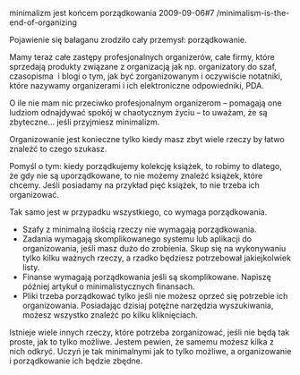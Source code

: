 minimalizm jest końcem porządkowania
2009-09-06#7
/minimalism-is-the-end-of-organizing

Pojawienie się bałaganu zrodziło cały przemysł: porządkowanie.

Mamy teraz całe zastępy profesjonalnych organizerów, całe firmy, które sprzedają produkty związane z organizacją jak np. organizatory do szaf, czasopisma  i blogi o tym, jak być zorganizowanym i oczywiście notatniki, które nazywamy organizerami i ich elektroniczne odpowiedniki, PDA.

O ile nie mam nic przeciwko profesjonalnym organizerom &#8211; pomagają one ludziom odnajdywać spokój w chaotycznym życiu &#8211; to uważam, że są zbyteczne&#8230; jeśli przyjmiesz minimalizm.

Organizowanie jest konieczne tylko kiedy masz zbyt wiele rzeczy by łatwo znaleźć to czego szukasz.

Pomyśl o tym: kiedy porządkujemy kolekcję książek, to robimy to dlatego, że gdy nie są uporządkowane, to nie możemy znaleźć książek, które chcemy. Jeśli posiadamy na przykład pięć książek, to nie trzeba ich organizować.

Tak samo jest w przypadku wszystkiego, co wymaga porządkowania.

* Szafy z minimalną ilością rzeczy nie wymagają porządkowania.
* Zadania wymagają skomplikowanego systemu lub aplikacji do organizowania, jeśli masz dużo do zrobienia. Skup się na wykonywaniu tylko kilku ważnych rzeczy, a rzadko będziesz potrzebował jakiejkolwiek listy.
* Finanse wymagają porządkowania jeśli są skomplikowane. Napiszę później artykuł o minimalistycznych finansach.
* Pliki trzeba porządkować tylko jeśli nie możesz oprzeć się potrzebie ich organizowania. Posiadając dzisiaj potężne narzędzia wyszukiwania, możesz wszystko znaleźć po kilku kliknięciach.

Istnieje wiele innych rzeczy, które potrzeba zorganizować, jeśli nie będą tak proste, jak to tylko możliwe. Jestem pewien, że samemu możesz kilka z nich odkryć. Uczyń je tak minimalnymi jak to tylko możliwe, a organizowanie i porządkowanie ich będzie zbędne.
